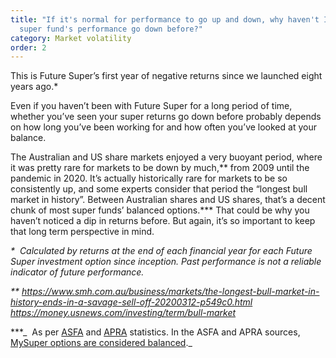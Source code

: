 ```yaml
---
title: "If it's normal for performance to go up and down, why haven't I seen my
  super fund's performance go down before?"
category: Market volatility
order: 2
---
```


This is Future Super’s first year of negative returns since we launched eight years ago.\*

Even if you haven’t been with Future Super for a long period of time, whether you’ve seen your super returns go down before probably depends on how long you’ve been working for and how often you’ve looked at your balance.

The Australian and US share markets enjoyed a very buoyant period, where it was pretty rare for markets to be down by much,\*\* from 2009 until the pandemic in 2020. It’s actually historically rare for markets to be so consistently up, and some experts consider that period the “longest bull market in history”. Between Australian shares and US shares, that’s a decent chunk of most super funds’ balanced options.\*\*\* That could be why you haven’t noticed a dip in returns before. But again, it’s so important to keep that long term perspective in mind.

_\*﻿  Calculated by returns at the end of each financial year for each Future Super investment option since inception. Past performance is not a reliable indicator of future performance._

_\*﻿\* <https://www.smh.com.au/business/markets/the-longest-bull-market-in-history-ends-in-a-savage-sell-off-20200312-p549c0.html> <https://money.usnews.com/investing/term/bull-market>_

\*\*﻿\*_  As per [ASFA](https://www.superannuation.asn.au/ArticleDocuments/402/Superannuation%20Statistics%20August%202022v2.pdf.aspx?Embed=Y) and [APRA](https://www.apra.gov.au/sites/default/files/2022-11/Quarterly%20superannuation%20performance%20statistics%20highlights%20September%202022.pdf) statistics. In the ASFA and APRA sources, [MySuper options are considered balanced](https://treasury.gov.au/programs-and-initiatives-superannuation/mysupertreasury.gov.autreasury.gov.au)._
